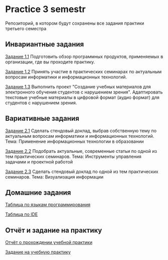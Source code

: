 # Practice 3 semestr

Репозиторий, в котором будут сохранены все задания практики третьего семестра

## Инвариантные задания

[Задание 1.1](https://github.com/EgorChalapko/Practice-3-semestr/blob/master/%D0%97%D0%B0%D0%B4%D0%B0%D0%BD%D0%B8%D0%B5%201.1.pdf) Подготовить  обзор программных продуктов, применяемых в организации, где вы проходите практику.

[Задание 1.2](https://github.com/EgorChalapko/Practice-3-semestr/blob/master/%D0%97%D0%B0%D0%B4%D0%B0%D0%BD%D0%B8%D0%B5%201.2%20(%D0%9F%D0%BB%D0%B0%D0%BD%D1%8B%20%D1%81%D0%B5%D0%BC%D0%B8%D0%BD%D0%B0%D1%80%D0%BE%D0%B2).pdf) Принять участие в практических семинарах по актуальным вопросам информатики и информационных технологий.

[Задание 1.3](https://github.com/EgorChalapko/Practice-3-semestr/blob/master/%D0%97%D0%B0%D0%B4%D0%B0%D0%BD%D0%B8%D0%B5%201.3.mp3) Выполнить проект "Создание учебных материалов для электронного обучения студентов с нарушением зрения". Адаптировать текстовые учебные материалы в цифровой формат (аудио формат) для студентов с нарушением зрения.

## Вариативные задания

[Задание 2.1](https://github.com/EgorChalapko/Practice-3-semestr/blob/master/%D0%97%D0%B0%D0%B4%D0%B0%D0%BD%D0%B8%D0%B5%202.1.pdf) Сделать стендовый доклад, выбрав собственную тему по актуальным вопросам  информатики и информационных технологий. Тема: Применение информационных технологии в образовании

[Задание 2.2](https://github.com/EgorChalapko/Practice-3-semestr/blob/master/%D0%97%D0%B0%D0%B4%D0%B0%D0%BD%D0%B8%D0%B5%202.2.pdf) Подобрать актуальные, современные статьи по одной из тем практических семинаров. Тема: Инструменты управления задачами и проектной работой 

[Задание 2.3](https://github.com/EgorChalapko/Practice-3-semestr/blob/master/%D0%97%D0%B0%D0%B4%D0%B0%D0%BD%D0%B8%D0%B5%202.3.pdf) Сделать стендовый доклад по одной из тем практических семинаров. Тема: Визуализация информации

## Домашние задания

[Таблица по языкам программирования](https://github.com/EgorChalapko/Practice-3-semestr/blob/master/%D0%97%D0%B0%D0%B4%D0%B0%D0%BD%D0%B8%D0%B5%201.2%20(%D0%A2%D0%B0%D0%B1%D0%BB%D0%B8%D1%86%D0%B0%20%D1%81%D1%80%D0%B0%D0%B2%D0%BD%D0%B5%D0%BD%D0%B8%D1%8F%20%D0%AF%D0%B7%D1%8B%D0%BA%D0%BE%D0%B2).pdf)

[Таблица по IDE](https://github.com/EgorChalapko/Practice-3-semestr/blob/master/%D0%97%D0%B0%D0%B4%D0%B0%D0%BD%D0%B8%D0%B5%201.2%20(%D0%A2%D0%B0%D0%B1%D0%BB%D0%B8%D1%86%D0%B0%20Ide).pdf)

## Отчёт и задание на практику

[Отчёт о прохождении учебной практики](https://github.com/EgorChalapko/Practice-3-semestr/blob/master/%D0%9E%D1%82%D1%87%D1%91%D1%82%20%D0%BD%D0%B0%20%D0%BF%D1%80%D0%B0%D0%BA%D1%82%D0%B8%D0%BA%D1%83.pdf)

[Задание на учебную практику](https://github.com/EgorChalapko/Practice-3-semestr/blob/master/%D0%97%D0%B0%D0%B4%D0%B0%D0%BD%D0%B8%D0%B5%20%D0%BD%D0%B0%20%D0%BF%D1%80%D0%B0%D0%BA%D1%82%D0%B8%D0%BA%D1%83.pdf)
